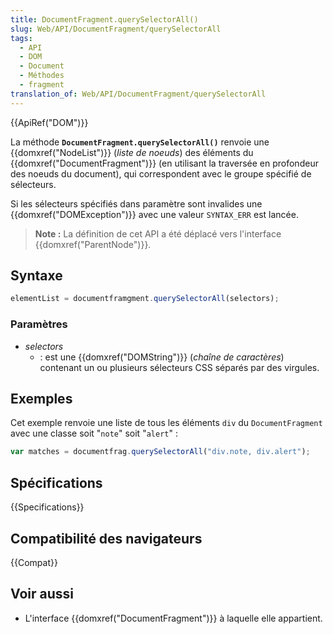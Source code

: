```yaml
---
title: DocumentFragment.querySelectorAll()
slug: Web/API/DocumentFragment/querySelectorAll
tags:
  - API
  - DOM
  - Document
  - Méthodes
  - fragment
translation_of: Web/API/DocumentFragment/querySelectorAll
---
```


{{ApiRef("DOM")}}

La méthode **`DocumentFragment.querySelectorAll()`** renvoie une {{domxref("NodeList")}} (_liste de noeuds_) des éléments du {{domxref("DocumentFragment")}} (en utilisant la traversée en profondeur des noeuds du document), qui correspondent avec le groupe spécifié de sélecteurs.

Si les sélecteurs spécifiés dans paramètre sont invalides une {{domxref("DOMException")}} avec une valeur `SYNTAX_ERR` est lancée.

> **Note :** La définition de cet API a été déplacé vers l'interface {{domxref("ParentNode")}}.

## Syntaxe

```js
elementList = documentframgment.querySelectorAll(selectors);
```

### Paramètres

- _selectors_
  - : est une {{domxref("DOMString")}} (_chaîne de caractères_) contenant un ou plusieurs sélecteurs CSS séparés par des virgules.

## Exemples

Cet exemple renvoie une liste de tous les éléments `div` du `DocumentFragment` avec une classe soit "`note`" soit "`alert`" :

```js
var matches = documentfrag.querySelectorAll("div.note, div.alert");
```

## Spécifications

{{Specifications}}

## Compatibilité des navigateurs

{{Compat}}

## Voir aussi

- L'interface {{domxref("DocumentFragment")}} à laquelle elle appartient.
